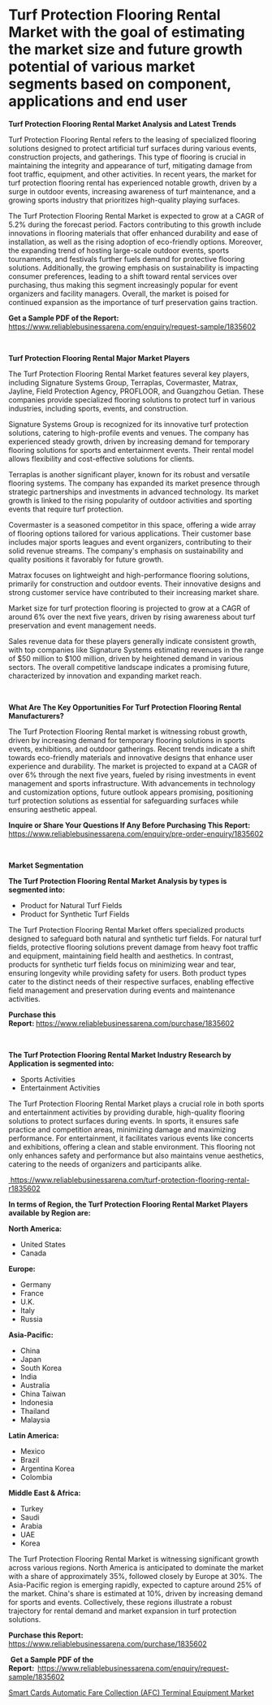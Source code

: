 <p><h1>Turf Protection Flooring Rental Market with the goal of estimating the market size and future growth potential of various market segments based on component, applications and end user</h1></p><p><strong>Turf Protection Flooring Rental Market Analysis and Latest Trends</strong></p>
<p><p>Turf Protection Flooring Rental refers to the leasing of specialized flooring solutions designed to protect artificial turf surfaces during various events, construction projects, and gatherings. This type of flooring is crucial in maintaining the integrity and appearance of turf, mitigating damage from foot traffic, equipment, and other activities. In recent years, the market for turf protection flooring rental has experienced notable growth, driven by a surge in outdoor events, increasing awareness of turf maintenance, and a growing sports industry that prioritizes high-quality playing surfaces.</p><p>The Turf Protection Flooring Rental Market is expected to grow at a CAGR of 5.2% during the forecast period. Factors contributing to this growth include innovations in flooring materials that offer enhanced durability and ease of installation, as well as the rising adoption of eco-friendly options. Moreover, the expanding trend of hosting large-scale outdoor events, sports tournaments, and festivals further fuels demand for protective flooring solutions. Additionally, the growing emphasis on sustainability is impacting consumer preferences, leading to a shift toward rental services over purchasing, thus making this segment increasingly popular for event organizers and facility managers. Overall, the market is poised for continued expansion as the importance of turf preservation gains traction.</p></p>
<p><strong>Get a Sample PDF of the Report:&nbsp;</strong> <a href="https://www.reliablebusinessarena.com/enquiry/request-sample/1835602?utm_campaign=2518&utm_medium=2&utm_source=Github&utm_content=ia&utm_term=26032025&utm_id=turf-protection-flooring-rental">https://www.reliablebusinessarena.com/enquiry/request-sample/1835602</a></p>
<p>&nbsp;</p>
<p><strong>Turf Protection Flooring Rental Major Market Players</strong></p>
<p><p>The Turf Protection Flooring Rental Market features several key players, including Signature Systems Group, Terraplas, Covermaster, Matrax, Jayline, Field Protection Agency, PROFLOOR, and Guangzhou Getian. These companies provide specialized flooring solutions to protect turf in various industries, including sports, events, and construction.</p><p>Signature Systems Group is recognized for its innovative turf protection solutions, catering to high-profile events and venues. The company has experienced steady growth, driven by increasing demand for temporary flooring solutions for sports and entertainment events. Their rental model allows flexibility and cost-effective solutions for clients.</p><p>Terraplas is another significant player, known for its robust and versatile flooring systems. The company has expanded its market presence through strategic partnerships and investments in advanced technology. Its market growth is linked to the rising popularity of outdoor activities and sporting events that require turf protection.</p><p>Covermaster is a seasoned competitor in this space, offering a wide array of flooring options tailored for various applications. Their customer base includes major sports leagues and event organizers, contributing to their solid revenue streams. The company's emphasis on sustainability and quality positions it favorably for future growth.</p><p>Matrax focuses on lightweight and high-performance flooring solutions, primarily for construction and outdoor events. Their innovative designs and strong customer service have contributed to their increasing market share.</p><p>Market size for turf protection flooring is projected to grow at a CAGR of around 6% over the next five years, driven by rising awareness about turf preservation and event management needs. </p><p>Sales revenue data for these players generally indicate consistent growth, with top companies like Signature Systems estimating revenues in the range of $50 million to $100 million, driven by heightened demand in various sectors. The overall competitive landscape indicates a promising future, characterized by innovation and expanding market reach.</p></p>
<p>&nbsp;</p>
<p><strong>What Are The Key Opportunities For Turf Protection Flooring Rental Manufacturers?</strong></p>
<p><p>The Turf Protection Flooring Rental market is witnessing robust growth, driven by increasing demand for temporary flooring solutions in sports events, exhibitions, and outdoor gatherings. Recent trends indicate a shift towards eco-friendly materials and innovative designs that enhance user experience and durability. The market is projected to expand at a CAGR of over 6% through the next five years, fueled by rising investments in event management and sports infrastructure. With advancements in technology and customization options, future outlook appears promising, positioning turf protection solutions as essential for safeguarding surfaces while ensuring aesthetic appeal.</p></p>
<p><strong>Inquire or Share Your Questions If Any Before Purchasing This Report:</strong> <a href="https://www.reliablebusinessarena.com/enquiry/pre-order-enquiry/1835602?utm_campaign=2518&utm_medium=2&utm_source=Github&utm_content=ia&utm_term=26032025&utm_id=turf-protection-flooring-rental">https://www.reliablebusinessarena.com/enquiry/pre-order-enquiry/1835602</a></p>
<p>&nbsp;</p>
<p><strong>Market Segmentation</strong></p>
<p><strong>The Turf Protection Flooring Rental Market Analysis by types is segmented into:</strong></p>
<p><ul><li>Product for Natural Turf Fields</li><li>Product for Synthetic Turf Fields</li></ul></p>
<p><p>The Turf Protection Flooring Rental Market offers specialized products designed to safeguard both natural and synthetic turf fields. For natural turf fields, protective flooring solutions prevent damage from heavy foot traffic and equipment, maintaining field health and aesthetics. In contrast, products for synthetic turf fields focus on minimizing wear and tear, ensuring longevity while providing safety for users. Both product types cater to the distinct needs of their respective surfaces, enabling effective field management and preservation during events and maintenance activities.</p></p>
<p><strong>Purchase this Report:&nbsp;</strong><a href="https://www.reliablebusinessarena.com/purchase/1835602?utm_campaign=2518&utm_medium=2&utm_source=Github&utm_content=ia&utm_term=26032025&utm_id=turf-protection-flooring-rental">https://www.reliablebusinessarena.com/purchase/1835602</a></p>
<p>&nbsp;</p>
<p><strong>The Turf Protection Flooring Rental Market Industry Research by Application is segmented into:</strong></p>
<p><ul><li>Sports Activities</li><li>Entertainment Activities</li></ul></p>
<p><p>The Turf Protection Flooring Rental Market plays a crucial role in both sports and entertainment activities by providing durable, high-quality flooring solutions to protect surfaces during events. In sports, it ensures safe practice and competition areas, minimizing damage and maximizing performance. For entertainment, it facilitates various events like concerts and exhibitions, offering a clean and stable environment. This flooring not only enhances safety and performance but also maintains venue aesthetics, catering to the needs of organizers and participants alike.</p></p>
<p><a href="https://www.reliablebusinessarena.com/turf-protection-flooring-rental-r1835602?utm_campaign=2518&utm_medium=2&utm_source=Github&utm_content=ia&utm_term=26032025&utm_id=turf-protection-flooring-rental">&nbsp;https://www.reliablebusinessarena.com/turf-protection-flooring-rental-r1835602</a></p>
<p><strong>In terms of Region, the Turf Protection Flooring Rental Market Players available by Region are:</strong></p>
<p>
    <p> <strong> North America: </strong>
        <ul>
            <li>United States</li>
            <li>Canada</li>
        </ul>
        </p> 
    <p> <strong> Europe: </strong>
        <ul>
            <li>Germany</li>
            <li>France</li>
            <li>U.K.</li>
            <li>Italy</li>
            <li>Russia</li>
        </ul>
        </p> 
    <p> <strong> Asia-Pacific: </strong>
        <ul>
            <li>China</li>
            <li>Japan</li>
            <li>South Korea</li>
            <li>India</li>
            <li>Australia</li>
            <li>China Taiwan</li>
            <li>Indonesia</li>
            <li>Thailand</li>
            <li>Malaysia</li>
        </ul>
        </p> 
    <p> <strong> Latin America: </strong>
        <ul>
            <li>Mexico</li>
            <li>Brazil</li>
            <li>Argentina Korea</li>
            <li>Colombia</li>
        </ul>
        </p> 
    <p> <strong> Middle East & Africa: </strong>
        <ul>
            <li>Turkey</li>
            <li>Saudi</li>
            <li>Arabia</li>
            <li>UAE</li>
            <li>Korea</li>
        </ul>
    </p>
    </p>
<p><p>The Turf Protection Flooring Rental Market is witnessing significant growth across various regions. North America is anticipated to dominate the market with a share of approximately 35%, followed closely by Europe at 30%. The Asia-Pacific region is emerging rapidly, expected to capture around 25% of the market. China's share is estimated at 10%, driven by increasing demand for sports and events. Collectively, these regions illustrate a robust trajectory for rental demand and market expansion in turf protection solutions.</p></p>
<p><strong>Purchase this Report: </strong><a href="https://www.reliablebusinessarena.com/purchase/1835602?utm_campaign=2518&utm_medium=2&utm_source=Github&utm_content=ia&utm_term=26032025&utm_id=turf-protection-flooring-rental">https://www.reliablebusinessarena.com/purchase/1835602</a></p>
<p>&nbsp;<strong>Get a Sample PDF of the Report:&nbsp;&nbsp;</strong><a href="https://www.reliablebusinessarena.com/enquiry/request-sample/1835602?utm_campaign=2518&utm_medium=2&utm_source=Github&utm_content=ia&utm_term=26032025&utm_id=turf-protection-flooring-rental">https://www.reliablebusinessarena.com/enquiry/request-sample/1835602</a></p>
<p><strong></strong></p>
<p><p><a href="https://github.com/dubelsuehsik/Market-Research-Report-List-1/blob/main/smart-cards-automatic-fare-collection-afc-terminal-equipment-market.md?utm_campaign=2518&utm_medium=2&utm_source=Github&utm_content=ia&utm_term=26032025&utm_id=turf-protection-flooring-rental">Smart Cards Automatic Fare Collection (AFC) Terminal Equipment Market</a></p></p>